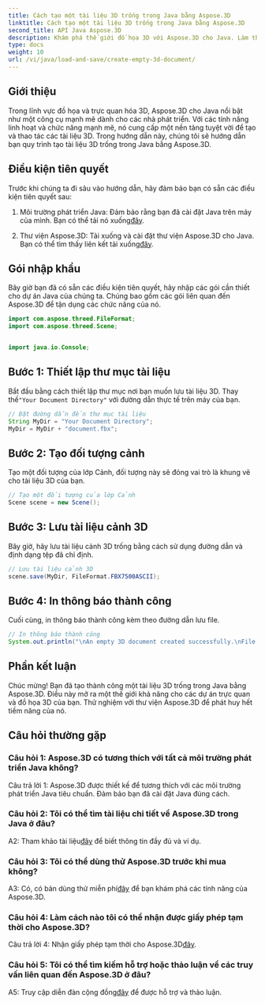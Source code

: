 ```yaml
---
title: Cách tạo một tài liệu 3D trống trong Java bằng Aspose.3D
linktitle: Cách tạo một tài liệu 3D trống trong Java bằng Aspose.3D
second_title: API Java Aspose.3D
description: Khám phá thế giới đồ họa 3D với Aspose.3D cho Java. Làm theo hướng dẫn từng bước của chúng tôi để tạo tài liệu 3D trống một cách dễ dàng.
type: docs
weight: 10
url: /vi/java/load-and-save/create-empty-3d-document/
---
```

## Giới thiệu

Trong lĩnh vực đồ họa và trực quan hóa 3D, Aspose.3D cho Java nổi bật như một công cụ mạnh mẽ dành cho các nhà phát triển. Với các tính năng linh hoạt và chức năng mạnh mẽ, nó cung cấp một nền tảng tuyệt vời để tạo và thao tác các tài liệu 3D. Trong hướng dẫn này, chúng tôi sẽ hướng dẫn bạn quy trình tạo tài liệu 3D trống trong Java bằng Aspose.3D.

## Điều kiện tiên quyết

Trước khi chúng ta đi sâu vào hướng dẫn, hãy đảm bảo bạn có sẵn các điều kiện tiên quyết sau:

1.  Môi trường phát triển Java: Đảm bảo rằng bạn đã cài đặt Java trên máy của mình. Bạn có thể tải nó xuống[đây](https://www.java.com/download/).

2.  Thư viện Aspose.3D: Tải xuống và cài đặt thư viện Aspose.3D cho Java. Bạn có thể tìm thấy liên kết tải xuống[đây](https://releases.aspose.com/3d/java/).

## Gói nhập khẩu

Bây giờ bạn đã có sẵn các điều kiện tiên quyết, hãy nhập các gói cần thiết cho dự án Java của chúng ta. Chúng bao gồm các gói liên quan đến Aspose.3D để tận dụng các chức năng của nó.

```java
import com.aspose.threed.FileFormat;
import com.aspose.threed.Scene;


import java.io.Console;
```

## Bước 1: Thiết lập thư mục tài liệu

Bắt đầu bằng cách thiết lập thư mục nơi bạn muốn lưu tài liệu 3D. Thay thế`"Your Document Directory"` với đường dẫn thực tế trên máy của bạn.

```java
// Đặt đường dẫn đến thư mục tài liệu
String MyDir = "Your Document Directory";
MyDir = MyDir + "document.fbx";
```

## Bước 2: Tạo đối tượng cảnh

Tạo một đối tượng của lớp Cảnh, đối tượng này sẽ đóng vai trò là khung vẽ cho tài liệu 3D của bạn.

```java
// Tạo một đối tượng của lớp Cảnh
Scene scene = new Scene();
```

## Bước 3: Lưu tài liệu cảnh 3D

Bây giờ, hãy lưu tài liệu cảnh 3D trống bằng cách sử dụng đường dẫn và định dạng tệp đã chỉ định.

```java
// Lưu tài liệu cảnh 3D
scene.save(MyDir, FileFormat.FBX7500ASCII);
```

## Bước 4: In thông báo thành công

Cuối cùng, in thông báo thành công kèm theo đường dẫn lưu file.

```java
// In thông báo thành công
System.out.println("\nAn empty 3D document created successfully.\nFile saved at " + MyDir);
```

## Phần kết luận

Chúc mừng! Bạn đã tạo thành công một tài liệu 3D trống trong Java bằng Aspose.3D. Điều này mở ra một thế giới khả năng cho các dự án trực quan và đồ họa 3D của bạn. Thử nghiệm với thư viện Aspose.3D để phát huy hết tiềm năng của nó.

## Câu hỏi thường gặp

### Câu hỏi 1: Aspose.3D có tương thích với tất cả môi trường phát triển Java không?

Câu trả lời 1: Aspose.3D được thiết kế để tương thích với các môi trường phát triển Java tiêu chuẩn. Đảm bảo bạn đã cài đặt Java đúng cách.

### Câu hỏi 2: Tôi có thể tìm tài liệu chi tiết về Aspose.3D trong Java ở đâu?

 A2: Tham khảo tài liệu[đây](https://reference.aspose.com/3d/java/) để biết thông tin đầy đủ và ví dụ.

### Câu hỏi 3: Tôi có thể dùng thử Aspose.3D trước khi mua không?

 A3: Có, có bản dùng thử miễn phí[đây](https://releases.aspose.com/) để bạn khám phá các tính năng của Aspose.3D.

### Câu hỏi 4: Làm cách nào tôi có thể nhận được giấy phép tạm thời cho Aspose.3D?

 Câu trả lời 4: Nhận giấy phép tạm thời cho Aspose.3D[đây](https://purchase.aspose.com/temporary-license/).

### Câu hỏi 5: Tôi có thể tìm kiếm hỗ trợ hoặc thảo luận về các truy vấn liên quan đến Aspose.3D ở đâu?

 A5: Truy cập diễn đàn cộng đồng[đây](https://forum.aspose.com/c/3d/18) để được hỗ trợ và thảo luận.
